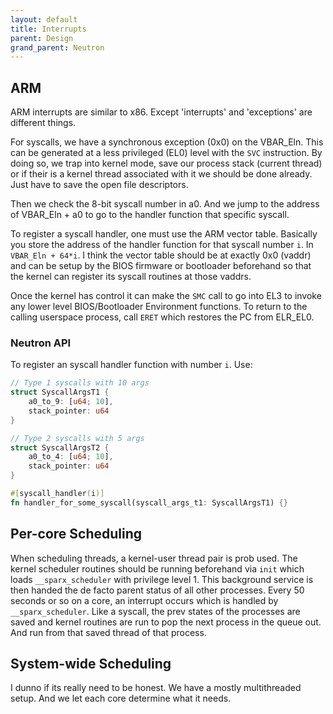 ```yaml
---
layout: default
title: Interrupts
parent: Design
grand_parent: Neutron
---
```


## ARM

ARM interrupts are similar to x86. Except 'interrupts' and 'exceptions' are different things.

For syscalls, we have a synchronous exception (0x0) on the VBAR_Eln. This can be generated at a less privileged (EL0) level with the `SVC` instruction.
By doing so, we trap into kernel mode, save our process stack (current thread) or if their is a kernel thread associated with it we should be done already. Just have to save the open file descriptors.

Then we check the 8-bit syscall number in a0. And we jump to the address of VBAR_Eln + a0 to go to the handler function that specific syscall.

To register a syscall handler, one must use the ARM vector table. Basically you store the address of the handler function for that syscall number `i`. In `VBAR_Eln + 64*i`. I think the vector table should be at exactly 0x0 (vaddr) and can be setup by the BIOS firmware or bootloader beforehand so that the kernel can register its syscall routines at those vaddrs.

Once the kernel has control it can make the `SMC` call to go into EL3 to invoke any lower level BIOS/Bootloader Environment functions.
To return to the calling userspace process, call `ERET` which restores the PC from ELR_EL0.

### Neutron API

To register an syscall handler function with number `i`. Use:

```rust
// Type 1 syscalls with 10 args
struct SyscallArgsT1 {
    a0_to_9: [u64; 10],
    stack_pointer: u64
}

// Type 2 syscalls with 5 args
struct SyscallArgsT2 {
    a0_to_4: [u64; 10],
    stack_pointer: u64
}

#[syscall_handler(i)]
fn handler_for_some_syscall(syscall_args_t1: SyscallArgsT1) {}
```

## Per-core Scheduling

When scheduling threads, a kernel-user thread pair is prob used. The kernel scheduler routines should be running beforehand via `init` which loads `__sparx_scheduler` with privilege level 1. This background service is then handed the de facto parent status of all other processes. Every 50 seconds or so on a core, an interrupt occurs which is handled by `__sparx_scheduler`. Like a syscall, the prev states of the processes are saved and kernel routines are run to pop the next process in the queue out. And run from that saved thread of that process.

## System-wide Scheduling

I dunno if its really need to be honest. We have a mostly multithreaded setup. And we let each core determine what it needs.
